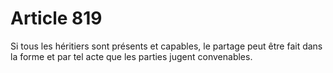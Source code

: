 # Article 819

Si tous les héritiers sont présents et capables, le partage peut être fait dans la forme et par tel acte que les parties jugent convenables.